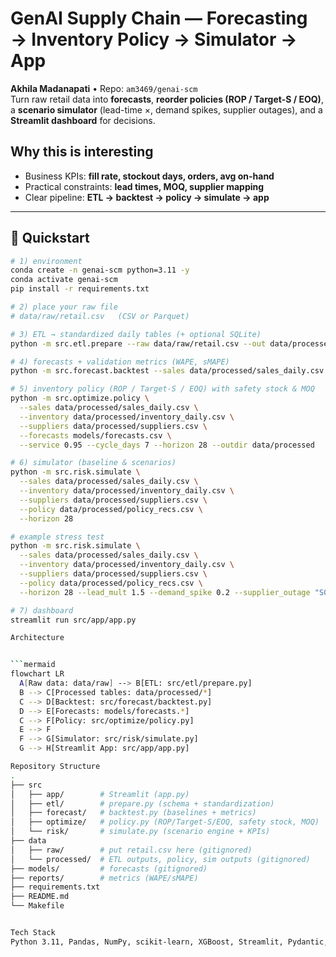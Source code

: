 # GenAI Supply Chain — Forecasting → Inventory Policy → Simulator → App

**Akhila Madanapati** • Repo: `am3469/genai-scm`  
Turn raw retail data into **forecasts**, **reorder policies (ROP / Target-S / EOQ)**, a **scenario simulator** (lead-time ×, demand spikes, supplier outages), and a **Streamlit dashboard** for decisions.

## Why this is interesting
- Business KPIs: **fill rate, stockout days, orders, avg on-hand**
- Practical constraints: **lead times, MOQ, supplier mapping**
- Clear pipeline: **ETL → backtest → policy → simulate → app**

---

## 🔧 Quickstart

```bash
# 1) environment
conda create -n genai-scm python=3.11 -y
conda activate genai-scm
pip install -r requirements.txt

# 2) place your raw file
# data/raw/retail.csv   (CSV or Parquet)

# 3) ETL → standardized daily tables (+ optional SQLite)
python -m src.etl.prepare --raw data/raw/retail.csv --out data/processed --make-db

# 4) forecasts + validation metrics (WAPE, sMAPE)
python -m src.forecast.backtest --sales data/processed/sales_daily.csv --horizon 28 --top_k_skus 10

# 5) inventory policy (ROP / Target-S / EOQ) with safety stock & MOQ
python -m src.optimize.policy \
  --sales data/processed/sales_daily.csv \
  --inventory data/processed/inventory_daily.csv \
  --suppliers data/processed/suppliers.csv \
  --forecasts models/forecasts.csv \
  --service 0.95 --cycle_days 7 --horizon 28 --outdir data/processed

# 6) simulator (baseline & scenarios)
python -m src.risk.simulate \
  --sales data/processed/sales_daily.csv \
  --inventory data/processed/inventory_daily.csv \
  --suppliers data/processed/suppliers.csv \
  --policy data/processed/policy_recs.csv \
  --horizon 28

# example stress test
python -m src.risk.simulate \
  --sales data/processed/sales_daily.csv \
  --inventory data/processed/inventory_daily.csv \
  --suppliers data/processed/suppliers.csv \
  --policy data/processed/policy_recs.csv \
  --horizon 28 --lead_mult 1.5 --demand_spike 0.2 --supplier_outage "S007"

# 7) dashboard
streamlit run src/app/app.py

Architecture


```mermaid
flowchart LR
  A[Raw data: data/raw] --> B[ETL: src/etl/prepare.py]
  B --> C[Processed tables: data/processed/*]
  C --> D[Backtest: src/forecast/backtest.py]
  D --> E[Forecasts: models/forecasts.*]
  C --> F[Policy: src/optimize/policy.py]
  E --> F
  F --> G[Simulator: src/risk/simulate.py]
  G --> H[Streamlit App: src/app/app.py]

Repository Structure
.
├── src
│   ├── app/        # Streamlit (app.py)
│   ├── etl/        # prepare.py (schema + standardization)
│   ├── forecast/   # backtest.py (baselines + metrics)
│   ├── optimize/   # policy.py (ROP/Target-S/EOQ, safety stock, MOQ)
│   └── risk/       # simulate.py (scenario engine + KPIs)
├── data
│   ├── raw/        # put retail.csv here (gitignored)
│   └── processed/  # ETL outputs, policy, sim outputs (gitignored)
├── models/         # forecasts (gitignored)
├── reports/        # metrics (WAPE/sMAPE)
├── requirements.txt
├── README.md
└── Makefile


Tech Stack
Python 3.11, Pandas, NumPy, scikit-learn, XGBoost, Streamlit, Pydantic, PyArrow, SQLAlchemy.
